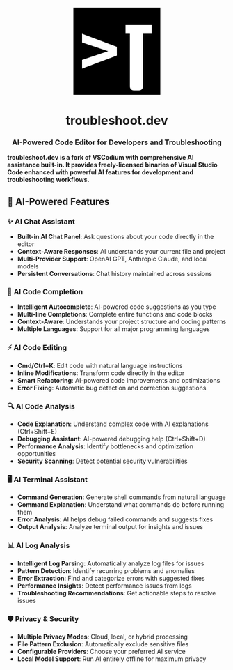 <div id="troubleshoot-dev-logo" align="center">
    <br />
    <img src="./icons/stable/troubleshoot-dev_cnl.svg" alt="troubleshoot.dev Logo" width="200"/>
    <h1>troubleshoot.dev</h1>
    <h3>AI-Powered Code Editor for Developers and Troubleshooting</h3>
</div>

**troubleshoot.dev is a fork of VSCodium with comprehensive AI assistance built-in. It provides freely-licensed binaries of Visual Studio Code enhanced with powerful AI features for development and troubleshooting workflows.**

## 🤖 AI-Powered Features

### ✨ **AI Chat Assistant**
- **Built-in AI Chat Panel**: Ask questions about your code directly in the editor
- **Context-Aware Responses**: AI understands your current file and project
- **Multi-Provider Support**: OpenAI GPT, Anthropic Claude, and local models
- **Persistent Conversations**: Chat history maintained across sessions

### 🚀 **AI Code Completion**
- **Intelligent Autocomplete**: AI-powered code suggestions as you type
- **Multi-line Completions**: Complete entire functions and code blocks
- **Context-Aware**: Understands your project structure and coding patterns
- **Multiple Languages**: Support for all major programming languages

### ⚡ **AI Code Editing**
- **Cmd/Ctrl+K**: Edit code with natural language instructions
- **Inline Modifications**: Transform code directly in the editor
- **Smart Refactoring**: AI-powered code improvements and optimizations
- **Error Fixing**: Automatic bug detection and correction suggestions

### 🔍 **AI Code Analysis**
- **Code Explanation**: Understand complex code with AI explanations (Ctrl+Shift+E)
- **Debugging Assistant**: AI-powered debugging help (Ctrl+Shift+D)
- **Performance Analysis**: Identify bottlenecks and optimization opportunities
- **Security Scanning**: Detect potential security vulnerabilities

### 🖥️ **AI Terminal Assistant**
- **Command Generation**: Generate shell commands from natural language
- **Command Explanation**: Understand what commands do before running them
- **Error Analysis**: AI helps debug failed commands and suggests fixes
- **Output Analysis**: Analyze terminal output for insights and issues

### 📊 **AI Log Analysis**
- **Intelligent Log Parsing**: Automatically analyze log files for issues
- **Pattern Detection**: Identify recurring problems and anomalies
- **Error Extraction**: Find and categorize errors with suggested fixes
- **Performance Insights**: Detect performance issues from logs
- **Troubleshooting Recommendations**: Get actionable steps to resolve issues

### 🛡️ **Privacy & Security**
- **Multiple Privacy Modes**: Cloud, local, or hybrid processing
- **File Pattern Exclusion**: Automatically exclude sensitive files
- **Configurable Providers**: Choose your preferred AI service
- **Local Model Support**: Run AI entirely offline for maximum privacy

